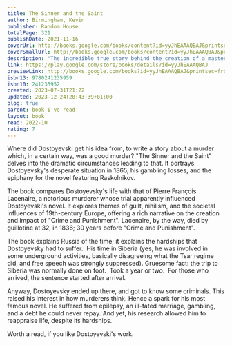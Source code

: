 ```yaml
---  
title: The Sinner and the Saint  
author: Birmingham, Kevin  
publisher: Random House  
totalPage: 321  
publishDate: 2021-11-16  
coverUrl: http://books.google.com/books/content?id=yyJhEAAAQBAJ&printsec=frontcover&img=1&zoom=1&edge=curl&source=gbs_api  
coverSmallUrl: http://books.google.com/books/content?id=yyJhEAAAQBAJ&printsec=frontcover&img=1&zoom=5&edge=curl&source=gbs_api  
description: "The incredible true story behind the creation of a masterpiece of world literature, Fyodor Dostoevsky's Crime and Punishment 'A dazzling literary detective story' Guardian In the summer of 1865, the former exile Dostoevsky found himself trapped in a cheap hotel in Wiesbaden, unable to leave until he'd paid the bill. Having lost the last of his money at the roulette table, his debts hung heavy over his head, his epileptic seizures were worsening, and his wife and beloved brother were dead. Desperate, a story came to him, a way to write himself out of his predicament: the murderer Raskolnikov, the hot, disorienting swirl of St Petersburg, the axe, the terrible crime, and the murderer's paranoia. The book was Crime and Punishment, and from the moment it was published it was a sensation. But how did this haunting tale of guilt come to be, and why does it still hold such a sway over us all these years later? The Sinner and the Saint gives us the story of the creation of a work of literature that has bewitched readers for over a century, and of the two men so central to it: Dostoevsky himself, and Pierre François Lacenaire, a notorious murderer and glamorous egoist who charmed and outraged Paris in the 1830s and whose sensational story provided the germ of the novel. As reports of his trial tore through Europe, readers asked themselves: could the instincts of nihilism, the philosophy inspiring a new generation of Russian revolutionaries, also drive a man to murder? Showing how both men's lives were directed by the intoxicating new ideas swirling around Europe in the nineteenth century, The Sinner and the Saint also reveals why they still appal and entice us today. Thrilling and definitive, this is the story of a masterpiece."  
link: https://play.google.com/store/books/details?id=yyJhEAAAQBAJ  
previewLink: http://books.google.com/books?id=yyJhEAAAQBAJ&printsec=frontcover&dq=Kevin+Birmingham,+The+sinner+and+the+saint&hl=&as_pt=BOOKS&cd=1&source=gbs_api  
isbn13: 9780241235959  
isbn10: 241235952  
created: 2023-07-31T21:22  
updated: 2023-12-24T20:43:39+01:00  
blog: true  
parent: book I've read  
layout: book  
read: 2022-10  
rating: 7  
---  
```

  
Where did Dostoyevski get his idea from, to write a story about a murder which, in a certain way, was a good murder?  "The Sinner and the Saint" delves into the dramatic circumstances leading to that. It portrays Dostoyevsky's desperate situation in 1865, his gambling losses, and the epiphany for the novel featuring Raskolnikov.   
  
The book compares Dostoyevsky's life with that of Pierre François Lacenaire, a notorious murderer whose trial apparently influenced Dostoyevski's novel. It explores themes of guilt, nihilism, and the societal influences of 19th-century Europe, offering a rich narrative on the creation and impact of "Crime and Punishment".  Lacenaire, by the way, died by guillotine at 32, in 1836; 30 years before "Crime and Punishment".  
  
The book explains Russia of the time; it explains the hardships that Dostoyevsky had to suffer.  His time in Siberia (yes, he was involved in some underground activities, basically disagreeing what the Tsar regime did, and free speech was strongly suppressed). Gruesome fact: the trip to Siberia was normally done on foot.  Took a year or two.  For those who arrived, the sentence started after arrival.     
  
Anyway, Dostoyevsky ended up there, and got to know some criminals. This raised his interest in how murderers think. Hence a spark for his most famous novel.  He suffered from epilepsy, an ill-fated marriage, gambling, and a debt he could never repay. And yet, his research allowed him to reappraise life, despite its hardships.  
  
Worth a read, if you like Dostoyevski's work.